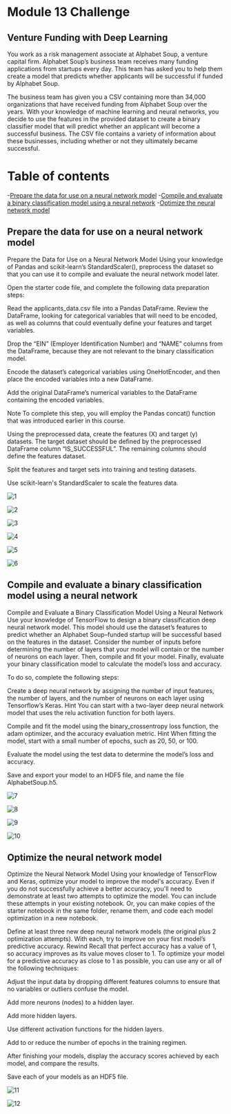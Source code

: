 # Module 13 Challenge

## Venture Funding with Deep Learning
You work as a risk management associate at Alphabet Soup, a venture capital firm. Alphabet Soup’s business team receives many funding applications from startups every day. This team has asked you to help them create a model that predicts whether applicants will be successful if funded by Alphabet Soup.

The business team has given you a CSV containing more than 34,000 organizations that have received funding from Alphabet Soup over the years. With your knowledge of machine learning and neural networks, you decide to use the features in the provided dataset to create a binary classifier model that will predict whether an applicant will become a successful business. The CSV file contains a variety of information about these businesses, including whether or not they ultimately became successful.

# Table of contents

-[Prepare the data for use on a neural network model](##prepare-the-data-for-use-on-a-neural-network-model)
-[Compile and evaluate a binary classification model using a neural network](##compile-and-evaluate-a-binary-classification-model-using-a-neural-network)
-[Optimize the neural network model](##optimize-the-neural-network-model)
## Prepare the data for use on a neural network model

Prepare the Data for Use on a Neural Network Model
Using your knowledge of Pandas and scikit-learn’s StandardScaler(), preprocess the dataset so that you can use it to compile and evaluate the neural network model later.

Open the starter code file, and complete the following data preparation steps:

Read the applicants_data.csv file into a Pandas DataFrame. Review the DataFrame, looking for categorical variables that will need to be encoded, as well as columns that could eventually define your features and target variables.

Drop the “EIN” (Employer Identification Number) and “NAME” columns from the DataFrame, because they are not relevant to the binary classification model.

Encode the dataset’s categorical variables using OneHotEncoder, and then place the encoded variables into a new DataFrame.

Add the original DataFrame’s numerical variables to the DataFrame containing the encoded variables.

Note To complete this step, you will employ the Pandas concat() function that was introduced earlier in this course.

Using the preprocessed data, create the features (X) and target (y) datasets. The target dataset should be defined by the preprocessed DataFrame column “IS_SUCCESSFUL”. The remaining columns should define the features dataset.

Split the features and target sets into training and testing datasets.

Use scikit-learn's StandardScaler to scale the features data.

![1](https://github.com/reiccv/Module_13_Challenge/blob/main/Resources/images/1.PNG)

![2](https://github.com/reiccv/Module_13_Challenge/blob/main/Resources/images/2.PNG)

![3](https://github.com/reiccv/Module_13_Challenge/blob/main/Resources/images/3.PNG)

![4](https://github.com/reiccv/Module_13_Challenge/blob/main/Resources/images/4.PNG)

![5](https://github.com/reiccv/Module_13_Challenge/blob/main/Resources/images/5.PNG)

![6](https://github.com/reiccv/Module_13_Challenge/blob/main/Resources/images/6.PNG)


## Compile and evaluate a binary classification model using a neural network

Compile and Evaluate a Binary Classification Model Using a Neural Network
Use your knowledge of TensorFlow to design a binary classification deep neural network model. This model should use the dataset’s features to predict whether an Alphabet Soup–funded startup will be successful based on the features in the dataset. Consider the number of inputs before determining the number of layers that your model will contain or the number of neurons on each layer. Then, compile and fit your model. Finally, evaluate your binary classification model to calculate the model’s loss and accuracy.

To do so, complete the following steps:

Create a deep neural network by assigning the number of input features, the number of layers, and the number of neurons on each layer using Tensorflow’s Keras.
Hint You can start with a two-layer deep neural network model that uses the relu activation function for both layers.

Compile and fit the model using the binary_crossentropy loss function, the adam optimizer, and the accuracy evaluation metric.
Hint When fitting the model, start with a small number of epochs, such as 20, 50, or 100.

Evaluate the model using the test data to determine the model’s loss and accuracy.

Save and export your model to an HDF5 file, and name the file AlphabetSoup.h5.

![7](https://github.com/reiccv/Module_13_Challenge/blob/main/Resources/images/7.PNG)

![8](https://github.com/reiccv/Module_13_Challenge/blob/main/Resources/images/8.PNG)

![9](https://github.com/reiccv/Module_13_Challenge/blob/main/Resources/images/9.PNG)

![10](https://github.com/reiccv/Module_13_Challenge/blob/main/Resources/images/10.PNG)


## Optimize the neural network model


Optimize the Neural Network Model
Using your knowledge of TensorFlow and Keras, optimize your model to improve the model's accuracy. Even if you do not successfully achieve a better accuracy, you'll need to demonstrate at least two attempts to optimize the model. You can include these attempts in your existing notebook. Or, you can make copies of the starter notebook in the same folder, rename them, and code each model optimization in a new notebook.

Define at least three new deep neural network models (the original plus 2 optimization attempts). With each, try to improve on your first model’s predictive accuracy.
Rewind Recall that perfect accuracy has a value of 1, so accuracy improves as its value moves closer to 1. To optimize your model for a predictive accuracy as close to 1 as possible, you can use any or all of the following techniques:

Adjust the input data by dropping different features columns to ensure that no variables or outliers confuse the model.

Add more neurons (nodes) to a hidden layer.

Add more hidden layers.

Use different activation functions for the hidden layers.

Add to or reduce the number of epochs in the training regimen.

After finishing your models, display the accuracy scores achieved by each model, and compare the results.

Save each of your models as an HDF5 file.

![11](https://github.com/reiccv/Module_13_Challenge/blob/main/Resources/images/11.PNG)


![12](https://github.com/reiccv/Module_13_Challenge/blob/main/Resources/images/12.PNG)